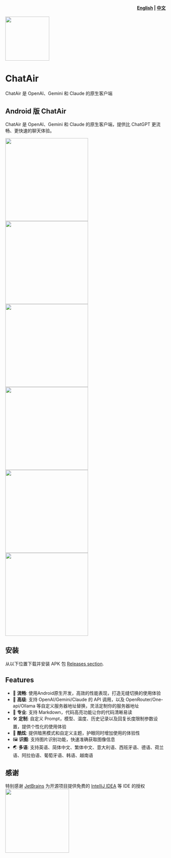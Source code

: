 <h4 align="right"><strong><a href="https://github.com/flyun/chatAir">English</a></strong> | <strong><a href="https://github.com/flyun/chatAir/blob/chatair/README_CN.md">中文</a></strong></h4>
<p align="left">
  <a align="center" href="https://miaoyan.app/" target="_blank"><img src=https://github.com/flyun/chatAir/blob/chatair/TMessagesProj/src/main/ic_launcher-playstore.png width=138 /></a>
  <h1 align="left">ChatAir</h1>
  <div align="left">ChatAir 是 OpenAI、Gemini 和 Claude 的原生客户端</div>
</p>


## Android 版 ChatAir

ChatAir 是 OpenAI、Gemini 和 Claude 的原生客户端，提供比 ChatGPT 更流畅、更快速的聊天体验。

<div align="left">
<img src = "https://github.com/flyun/chatAir/blob/chatair/ScreenShots/01.png" width ="260" />
<img src = "https://github.com/flyun/chatAir/blob/chatair/ScreenShots/02.png" width ="260" />
<img src = "https://github.com/flyun/chatAir/blob/chatair/ScreenShots/03.png" width ="260" />
<img src = "https://github.com/flyun/chatAir/blob/chatair/ScreenShots/04.png" width ="260" />
<img src = "https://github.com/flyun/chatAir/blob/chatair/ScreenShots/05.png" width ="260" />
<img src = "https://github.com/flyun/chatAir/blob/chatair/ScreenShots/06.png" width ="260" />
</div>

## 安装
从以下位置下载并安装 APK 包 [Releases section](https://github.com/flyun/chatAir/releases/latest).

## Features
- 🚀 **流畅**: 使用Android原生开发，高效的性能表现，打造无缝切换的使用体验
- 🔬 **高级**: 支持 OpenAI/Gemini/Claude 的 API 调用，以及 OpenRouter/One-api/Ollama 等自定义服务器地址替换，灵活定制你的服务器地址
- 📝 **专业**: 支持 Markdown，代码高亮功能让你的代码清晰易读
- 🛠️ **定制**: 自定义 Prompt，模型、温度、历史记录以及回复长度限制参数设置，提供个性化的使用体验
- 🌙 **酷炫**: 提供暗黑模式和自定义主题，护眼同时增加使用的体验性
- 🖼️ **识图**: 支持图片识别功能，快速准确获取图像信息
- 🌏 **多语**: 支持英语、简体中文、繁体中文、意大利语、西班牙语、德语、荷兰语、阿拉伯语、葡萄牙语、韩语、越南语


## 感谢

特别感谢 [JetBrains](https://www.jetbrains.com/?from=chatair) 为开源项目提供免费的 [IntelliJ IDEA](https://www.jetbrains.com/idea/?from=chatair) 等 IDE 的授权  
[<img src="https://github.com/flyun/chatAir/blob/chatair/ScreenShots/jetbrains-variant-3.png" width="200"/>](https://www.jetbrains.com/?from=chatair)
